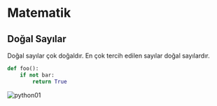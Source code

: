 # Matematik
## Doğal Sayılar
Doğal sayılar çok doğaldır. En çok tercih edilen sayılar doğal sayılardır.


```python
def foo():
    if not bar:
        return True
```
![python01](https://user-images.githubusercontent.com/89189016/131653143-e6467d26-4be4-48ce-b685-875dde971d29.png)

